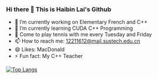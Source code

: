 ### Hi there 👋 This is Haibin Lai's Github

- 🔭 I’m currently working on Elementary French and C++ 
- 🌱 I’m currently learning CUDA C++ Programming
- 💬 Come to play tennis with me every Tuesday and Friday
- 📫 How to reach me: 12211612@mail.sustech.edu.cn
- 😄 Likes: MacDonald
- ⚡ Fun fact: My C++ Teacher 


[![Top Langs](https://github-readme-stats.vercel.app/api/top-langs/?username=Laihb1106205841&layout=compact&hide=javascript,html,VHDL,Verilog)](https://github.com/Laihb1106205841/github-readme-stats)

<!--
[![JavaScript](https://img.shields.io/badge/-JavaScript-black?style=flat&logo=javascript&link=https://github.com/BRdhanani)](https://github.com/BRdhanani) 
[![HTML5](https://img.shields.io/badge/-HTML5-E34F26?style=flat&logo=html5&logoColor=white&link=https://github.com/BRdhanani)](https://github.com/BRdhanani) 
[![CSS3](https://img.shields.io/badge/-CSS3-1572B6?style=flat&logo=css3&link=https://github.com/BRdhanani)](https://github.com/BRdhanani) 
[![Bootstrap](https://img.shields.io/badge/-Bootstrap-563D7C?style=flat&logo=bootstrap&link=https://github.com/BRdhanani)](https://github.com/BRdhanani) 

[![Docker](https://img.shields.io/badge/-Docker-black?style=flat&logo=docker&link=https://github.com/BRdhanani)](https://github.com/BRdhanani) 

[![MySQL](https://img.shields.io/badge/-MySQL-black?style=flat&logo=mysql&link=https://github.com/BRdhanani)](https://github.com/BRdhanani)
[![Git](https://img.shields.io/badge/-Git-black?style=flat&logo=git&link=https://github.com/BRdhanani)](https://github.com/BRdhanani) 

//-/->

<a href="https://github.com/Laihb1106205841">
  <img src="https://github-readme-stats.vercel.app/api?username=Laihb1106205841&show_icons=true&hide_border=true" />
</a>




<!--
**Laihb1106205841/Laihb1106205841** is a ✨ _special_ ✨ repository because its `README.md` (this file) appears on your GitHub profile.

Here are some ideas to get you started:
![Dusai's GitHub stats](https://github-readme-stats.vercel.app/api?username=Laihb1106205841)

-->
